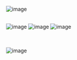![image](https://user-images.githubusercontent.com/81418010/230832714-ee5ba3ba-0b26-45b3-8e21-bd290ba0b544.png)
<br><br>

![image](https://user-images.githubusercontent.com/81418010/230828713-20a72af6-68df-4d03-a6c4-bdaefff1f328.png)
![image](https://user-images.githubusercontent.com/81418010/230828630-fa67389a-6f79-45aa-af72-3acae3ed21ec.png)
![image](https://user-images.githubusercontent.com/81418010/230828755-c20cdc43-a6ba-4f7e-b721-228a7f7948af.png)


<br><br>
![image](https://user-images.githubusercontent.com/81418010/231098981-25c5438f-4974-462c-9fcf-a109c5489a48.png)
